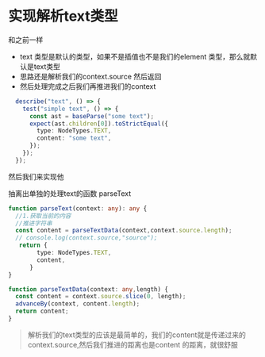 # 实现解析text类型

和之前一样

- text 类型是默认的类型，如果不是插值也不是我们的element 类型，那么就默认是text类型
- 思路还是解析我们的context.source 然后返回
- 然后处理完成之后我们再推进我们的context

```typescript
  describe("text", () => {
    test("simple text", () => {
      const ast = baseParse("some text");
      expect(ast.children[0]).toStrictEqual({
        type: NodeTypes.TEXT,
        content: "some text",
      });
    });
  });

```

然后我们来实现他

抽离出单独的处理text的函数 parseText


```typescript
function parseText(context: any): any {
  //1.获取当前的内容
  //推进字符串
  const content = parseTextData(context,context.source.length);
  // console.log(context.source,"source");
   return {
        type: NodeTypes.TEXT,
        content,
      }
}

function parseTextData(context: any,length) {
  const content = context.source.slice(0, length);
  advanceBy(context, content.length);
  return content;
}
```

> 解析我们的text类型的应该是最简单的，我们的content就是传递过来的context.source,然后我们推进的距离也是content 的距离，就很舒服

